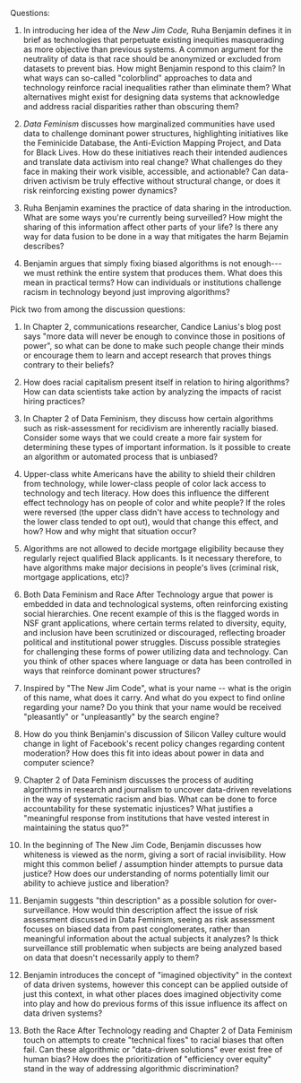 Questions:

1.  In introducing her idea of the *New Jim Code,* Ruha Benjamin defines
    it in brief as technologies that perpetuate existing inequities
    masquerading as more objective than previous systems. A common
    argument for the neutrality of data is that race should be
    anonymized or excluded from datasets to prevent bias. How might
    Benjamin respond to this claim? In what ways can so-called
    "colorblind" approaches to data and technology reinforce racial
    inequalities rather than eliminate them? What alternatives might
    exist for designing data systems that acknowledge and address racial
    disparities rather than obscuring them?

2.  *Data Feminism* discusses how marginalized communities have used
    data to challenge dominant power structures, highlighting
    initiatives like the Feminicide Database, the Anti-Eviction Mapping
    Project, and Data for Black Lives. How do these initiatives reach
    their intended audiences and translate data activism into real
    change? What challenges do they face in making their work visible,
    accessible, and actionable? Can data-driven activism be truly
    effective without structural change, or does it risk reinforcing
    existing power dynamics?

3.  Ruha Benjamin examines the practice of data sharing in the
    introduction. What are some ways you're currently being surveilled?
    How might the sharing of this information affect other parts of your
    life? Is there any way for data fusion to be done in a way that
    mitigates the harm Bejamin describes?

4.  Benjamin argues that simply fixing biased algorithms is not
    enough---we must rethink the entire system that produces them. What
    does this mean in practical terms? How can individuals or
    institutions challenge racism in technology beyond just improving
    algorithms?

Pick two from among the discussion questions:

1.  In Chapter 2, communications researcher, Candice Lanius\'s blog post
    says \"more data will never be enough to convince those in positions
    of power\", so what can be done to make such people change their
    minds or encourage them to learn and accept research that proves
    things contrary to their beliefs?

2.  How does racial capitalism present itself in relation to hiring
    algorithms? How can data scientists take action by analyzing the
    impacts of racist hiring practices?

3.  In Chapter 2 of Data Feminism, they discuss how certain algorithms
    such as risk-assessment for recidivism are inherently racially
    biased. Consider some ways that we could create a more fair system
    for determining these types of important information. Is it possible
    to create an algorithm or automated process that is unbiased?

4.  Upper-class white Americans have the ability to shield their
    children from technology, while lower-class people of color lack
    access to technology and tech literacy. How does this influence the
    different effect technology has on people of color and white people?
    If the roles were reversed (the upper class didn\'t have access to
    technology and the lower class tended to opt out), would that change
    this effect, and how? How and why might that situation occur?

5.  Algorithms are not allowed to decide mortgage eligibility because
    they regularly reject qualified Black applicants. Is it necessary
    therefore, to have algorithms make major decisions in people\'s
    lives (criminal risk, mortgage applications, etc)?

6.  Both Data Feminism and Race After Technology argue that power is
    embedded in data and technological systems, often reinforcing
    existing social hierarchies. One recent example of this is the
    flagged words in NSF grant applications, where certain terms related
    to diversity, equity, and inclusion have been scrutinized or
    discouraged, reflecting broader political and institutional power
    struggles. Discuss possible strategies for challenging these forms
    of power utilizing data and technology. Can you think of other
    spaces where language or data has been controlled in ways that
    reinforce dominant power structures?

7.  Inspired by \"The New Jim Code\", what is your name -- what is the
    origin of this name, what does it carry. And what do you expect to
    find online regarding your name? Do you think that your name would
    be received \"pleasantly\" or \"unpleasantly\" by the search engine?

8.  How do you think Benjamin's discussion of Silicon Valley culture
    would change in light of Facebook's recent policy changes regarding
    content moderation? How does this fit into ideas about power in data
    and computer science?

9.  Chapter 2 of Data Feminism discusses the process of auditing
    algorithms in research and journalism to uncover data-driven
    revelations in the way of systematic racism and bias. What can be
    done to force accountability for these systematic injustices? What
    justifies a "meaningful response from institutions that have vested
    interest in maintaining the status quo?"

10. In the beginning of The New Jim Code, Benjamin discusses how
    whiteness is viewed as the norm, giving a sort of racial
    invisibility. How might this common belief / assumption hinder
    attempts to pursue data justice? How does our understanding of norms
    potentially limit our ability to achieve justice and liberation?

11. Benjamin suggests \"thin description\" as a possible solution for
    over-surveillance. How would thin description affect the issue of
    risk assessment discussed in Data Feminism, seeing as risk
    assessment focuses on biased data from past conglomerates, rather
    than meaningful information about the actual subjects it analyzes?
    Is thick surveillance still problematic when subjects are being
    analyzed based on data that doesn\'t necessarily apply to them?

12. Benjamin introduces the concept of \"imagined objectivity\" in the
    context of data driven systems, however this concept can be applied
    outside of just this context, in what other places does imagined
    objectivity come into play and how do previous forms of this issue
    influence its affect on data driven systems?

13. Both the Race After Technology reading and Chapter 2 of Data
    Feminism touch on attempts to create "technical fixes" to racial
    biases that often fail. Can these algorithmic or "data-driven
    solutions" ever exist free of human bias? How does the
    prioritization of "efficiency over equity" stand in the way of
    addressing algorithmic discrimination?
